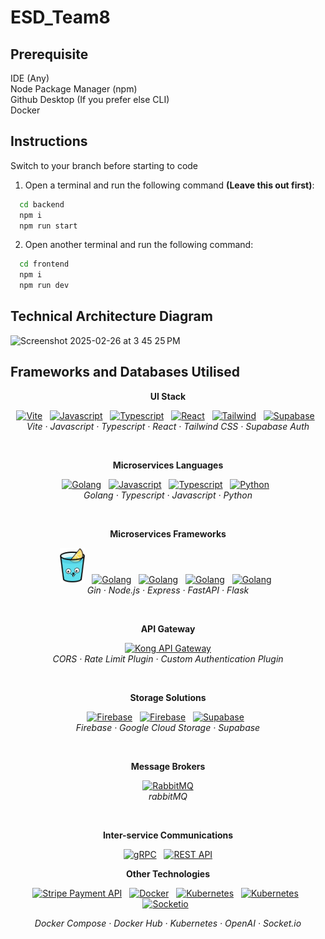 # ESD_Team8

## Prerequisite
IDE (Any) <br>
Node Package Manager (npm) <br>
Github Desktop (If you prefer else CLI) <br>
Docker <br>

## Instructions

Switch to your branch before starting to code <br>

1. Open a terminal and run the following command <b>(Leave this out first)</b>:
```bash
  cd backend
  npm i
  npm run start
```
2. Open another terminal and run the following command:
```bash
  cd frontend
  npm i
  npm run dev
```

## Technical Architecture Diagram
<img width="1215" alt="Screenshot 2025-02-26 at 3 45 25 PM" src="https://github.com/user-attachments/assets/08b19898-28a8-41dd-bc39-0f422d8eaa6d" />

## Frameworks and Databases Utilised

<p align="center"><strong>UI Stack</strong></p>
<p align="center">
<a href="https://www.python.org/"><img src="https://upload.wikimedia.org/wikipedia/commons/f/f1/Vitejs-logo.svg" alt="Vite" height="40"/></a>&nbsp;&nbsp;
<a href="https://www.python.org/"><img src="https://upload.wikimedia.org/wikipedia/commons/6/6a/JavaScript-logo.png" alt="Javascript" height="40"/></a>&nbsp;&nbsp;
<a href="https://www.typescriptlang.org/"><img src="https://upload.wikimedia.org/wikipedia/commons/thumb/4/4c/Typescript_logo_2020.svg/1200px-Typescript_logo_2020.svg.png" alt="Typescript" height="40"/></a>&nbsp;&nbsp;
<a href="https://go.dev/"><img src="https://upload.wikimedia.org/wikipedia/commons/a/a7/React-icon.svg" alt="React" width="40"/></a>&nbsp;&nbsp;
<a href="https://www.python.org/"><img src="https://upload.wikimedia.org/wikipedia/commons/d/d5/Tailwind_CSS_Logo.svg" alt="Tailwind" height="30"/></a>&nbsp;&nbsp;
<a href="https://www.postgresql.org/"><img src="https://www.vectorlogo.zone/logos/supabase/supabase-icon.svg" alt="Supabase" height="40"/></a>&nbsp;&nbsp;
<br>
<i>Vite · Javascript · Typescript · React · Tailwind CSS · Supabase Auth</i>
</p>
<br>

<p align="center"><strong>Microservices Languages</strong></p>
<p align="center">
<a href="https://go.dev/"><img src="https://upload.wikimedia.org/wikipedia/commons/0/05/Go_Logo_Blue.svg" alt="Golang" width="80"/></a>&nbsp;&nbsp;
<a href="https://www.python.org/"><img src="https://upload.wikimedia.org/wikipedia/commons/6/6a/JavaScript-logo.png" alt="Javascript" height="40"/></a>&nbsp;&nbsp;
<a href="https://www.typescriptlang.org/"><img src="https://upload.wikimedia.org/wikipedia/commons/thumb/4/4c/Typescript_logo_2020.svg/1200px-Typescript_logo_2020.svg.png" alt="Typescript" height="40"/></a>&nbsp;&nbsp;
<a href="https://www.python.org/"><img src="https://upload.wikimedia.org/wikipedia/commons/thumb/c/c3/Python-logo-notext.svg/1024px-Python-logo-notext.svg.png" alt="Python" height="40"/></a>&nbsp;&nbsp;
<br>
<i>Golang · Typescript · Javascript · Python</i>
</p>
<br>

<p align="center"><strong>Microservices Frameworks</strong></p>
<p align="center">
<a href="https://go.dev/"><img src="https://raw.githubusercontent.com/gin-gonic/logo/master/color.png" alt="Golang" width="40"/></a>&nbsp;&nbsp;
<a href="https://go.dev/"><img src="https://upload.wikimedia.org/wikipedia/commons/d/d9/Node.js_logo.svg" alt="Golang" width="70"/></a>&nbsp;&nbsp;
<a href="https://go.dev/"><img src="https://upload.wikimedia.org/wikipedia/commons/6/64/Expressjs.png" alt="Golang" width="100"/></a>&nbsp;&nbsp;
<a href="https://go.dev/"><img src="https://upload.wikimedia.org/wikipedia/commons/1/1a/FastAPI_logo.svg" alt="Golang" width="120"/></a>&nbsp;&nbsp;
<a href="https://go.dev/"><img src="https://upload.wikimedia.org/wikipedia/commons/3/3c/Flask_logo.svg" alt="Golang" width="100"/></a>&nbsp;&nbsp;
<br>
<i>Gin · Node.js · Express · FastAPI · Flask</i>
</p>
<br>

<p align="center"><strong>API Gateway</strong></p>
<p align="center">
<a href="https://konghq.com/"><img src="https://konghq.com/wp-content/uploads/2018/08/kong-combination-mark-color-256px.png" alt="Kong API Gateway" width="88"/></a>
<br>
<i>CORS · Rate Limit Plugin · Custom Authentication Plugin</i>
</p>
<br>  

<p align="center"><strong>Storage Solutions</strong></p>  
<p align="center">
<!-- <a href="https://www.postgresql.org/"><img src="https://upload.wikimedia.org/wikipedia/commons/2/29/Postgresql_elephant.svg" alt="PostgreSQL" height="50"/></a>&nbsp;&nbsp;
<a href="https://redis.com/"><img src="https://redis.com/wp-content/themes/wpx/assets/images/logo-redis.svg?auto=webp&quality=85,75&width=120" alt="Redis" width="88"/></a>&nbsp;&nbsp;
<a href="https://aws.amazon.com/s3/"><img src="https://upload.wikimedia.org/wikipedia/commons/1/1d/AmazonWebservices_Logo.svg" alt="S3" height="40"/></a>&nbsp;&nbsp; -->
<a href="https://www.postgresql.org/"><img src="https://upload.wikimedia.org/wikipedia/commons/3/37/Firebase_Logo.svg" alt="Firebase" height="40"/></a>&nbsp;&nbsp;
<a href="https://www.postgresql.org/"><img src="https://upload.wikimedia.org/wikipedia/commons/5/51/Google_Cloud_logo.svg" alt="Firebase" height="30"/></a>&nbsp;&nbsp;
<a href="https://www.postgresql.org/"><img src="https://www.vectorlogo.zone/logos/supabase/supabase-ar21~bgwhite.svg" alt="Supabase" height="65"/></a>&nbsp;&nbsp;
<br>
<!-- <i>postgreSQL · Redis · S3</i> -->
<i>Firebase · Google Cloud Storage · Supabase</i>
</p>
<br> 

<p align="center"><strong>Message Brokers</strong></p>
<p align="center">
<a href="https://www.rabbitmq.com/"><img src="https://upload.wikimedia.org/wikipedia/commons/thumb/7/71/RabbitMQ_logo.svg/2560px-RabbitMQ_logo.svg.png" alt="RabbitMQ" width="100"/></a>
<br>
<i>rabbitMQ</i>
</p>
<br> 

<p align="center"><strong>Inter-service Communications</strong></p>
<p align="center">
<a href="https://grpc.io/"><img src="https://grpc.io/img/logos/grpc-icon-color.png" alt="gRPC" height="60"/></a>&nbsp;&nbsp;
<a href="https://restfulapi.net/"><img src="https://keenethics.com/wp-content/uploads/2022/01/rest-api-1.svg" alt="REST API" height="40"/></a>
</p> 

<p align="center"><strong>Other Technologies</strong></p>
<p align="center">
<a href="https://stripe.com/en-gb-sg"><img src="https://upload.wikimedia.org/wikipedia/commons/thumb/b/ba/Stripe_Logo%2C_revised_2016.svg/1280px-Stripe_Logo%2C_revised_2016.svg.png" alt="Stripe Payment API" height="40"/></a>&nbsp;&nbsp;
<a href="https://www.docker.com/"><img src="https://www.docker.com/wp-content/uploads/2022/03/horizontal-logo-monochromatic-white.png" alt="Docker" height="30"/></a>&nbsp;&nbsp;
<a href="https://kubernetes.io/"><img src="https://upload.wikimedia.org/wikipedia/commons/6/67/Kubernetes_logo.svg" alt="Kubernetes" height="40"/></a>&nbsp;&nbsp;
<a href="https://kubernetes.io/"><img src="https://upload.wikimedia.org/wikipedia/commons/4/4d/OpenAI_Logo.svg" alt="Kubernetes" height="40"/></a>&nbsp;&nbsp;
<a href="https://kubernetes.io/"><img src="http://upload.wikimedia.org/wikipedia/commons/9/96/Socket-io.svg" alt="Socketio" height="40"/></a>&nbsp;&nbsp;
</p>
<p align="center">
<i>Docker Compose · Docker Hub · Kubernetes · OpenAI · Socket.io</i>
</p>
<br>  
